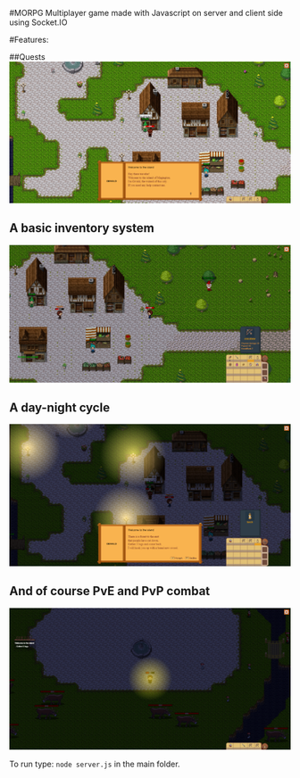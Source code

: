 #MORPG
Multiplayer game made with Javascript on server and client side using Socket.IO

#Features:

##Quests
![quests](https://github.com/sanyja2000/morpg/blob/master/screenshots/scrn1.PNG?raw=true)

## A basic inventory system
![inventory system](https://github.com/sanyja2000/morpg/blob/master/screenshots/scrn2.PNG?raw=true)

## A day-night cycle
![nighttime](https://github.com/sanyja2000/morpg/blob/master/screenshots/scrn3.PNG?raw=true)

## And of course PvE and PvP combat
![mobs](https://github.com/sanyja2000/morpg/blob/master/screenshots/scrn4.PNG?raw=true)

To run type:
```node server.js```
in the main folder.